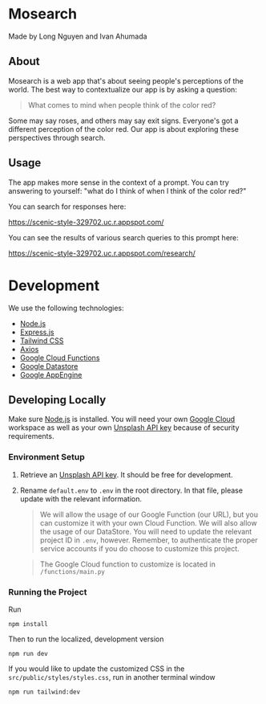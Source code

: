 # Mosearch

Made by Long Nguyen and Ivan Ahumada

## About

Mosearch is a web app that's about seeing people's perceptions of the world. The best way to contextualize our app is by asking a question:

> What comes to mind when people think of the color red?

Some may say roses, and others may say exit signs. Everyone's got a different perception of the color red. Our app is about exploring these perspectives through search.

## Usage

The app makes more sense in the context of a prompt. You can try answering to yourself: "what do I think of when I think of the color red?"

You can search for responses here:

https://scenic-style-329702.uc.r.appspot.com/

You can see the results of various search queries to this prompt here:

https://scenic-style-329702.uc.r.appspot.com/research/

# Development

We use the following technologies:

- [Node.js](https://nodejs.org/en/)
- [Express.js](https://expressjs.com/)
- [Tailwind CSS](https://tailwindcss.com/)
- [Axios](https://axios-http.com/docs/intro)
- [Google Cloud Functions](https://cloud.google.com/functions)
- [Google Datastore](https://cloud.google.com/datastore)
- [Google AppEngine](https://cloud.google.com/appengine)

## Developing Locally

Make sure [Node.js](https://nodejs.org/en/) is installed.
You will need your own [Google Cloud](https://cloud.google.com/) workspace as well as your own [Unsplash API key](https://unsplash.com/developers) because of security requirements.

### Environment Setup

1. Retrieve an [Unsplash API key](https://unsplash.com/developers). It should be free for development.
2. Rename `default.env` to `.env` in the root directory. In that file, please update with the relevant information.

   > We will allow the usage of our Google Function (our URL), but you can customize it with your own Cloud Function. We will also allow the usage of our DataStore. You will need to update the relevant project ID in `.env`, however. Remember, to authenticate the proper service accounts if you do choose to customize this project.

   > The Google Cloud function to customize is located in `/functions/main.py`

### Running the Project

Run

```
npm install
```

Then to run the localized, development version

```
npm run dev
```

If you would like to update the customized CSS in the `src/public/styles/styles.css`, run in another terminal window

```
npm run tailwind:dev
```
